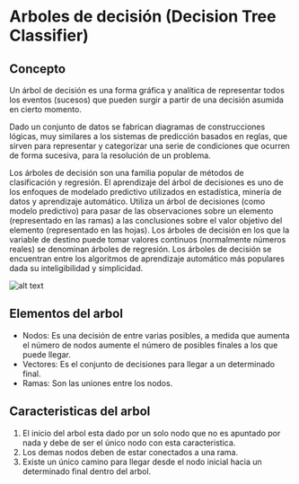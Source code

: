# Arboles de decisión (Decision Tree Classifier)

## Concepto

Un árbol de decisión es una forma gráfica y analítica de   representar   todos   los   eventos   (sucesos)   que   pueden  surgir  a  partir  de  una  decisión  asumida  en  cierto momento. 

Dado un conjunto de datos se fabrican diagramas de construcciones lógicas, muy similares a los sistemas de predicción basados en reglas, que sirven para representar y categorizar una serie de condiciones que ocurren de forma sucesiva, para la resolución de un problema.

Los árboles de decisión son una familia popular de métodos de clasificación y regresión.
El aprendizaje del árbol de decisiones es uno de los enfoques de modelado predictivo utilizados en estadística, minería de datos y aprendizaje automático. Utiliza un árbol de decisiones (como modelo predictivo) para pasar de las observaciones sobre un elemento (representado en las ramas) a las conclusiones sobre el valor objetivo del elemento (representado en las hojas). Los árboles de decisión en los que la variable de destino puede tomar valores continuos (normalmente números reales) se denominan árboles de regresión. Los árboles de decisión se encuentran entre los algoritmos de aprendizaje automático más populares dada su inteligibilidad y simplicidad.



![alt text](https://runestone.academy/runestone/static/pythoned/_images/booktree.png)

## Elementos del arbol

- Nodos: Es una decisión de entre varias posibles, a medida que aumenta el número de nodos aumente el número de posibles finales a los que puede llegar.
- Vectores: Es el conjunto de decisiones para llegar a un determinado final.
- Ramas: Son las uniones entre los nodos.

## Caracteristicas del arbol

1. El inicio del arbol esta dado por un solo nodo que no es apuntado por nada y debe de ser el único nodo con esta caracteristica.
2. Los demas nodos deben de estar conectados a una rama.
3. Existe un único camino para llegar desde el nodo inicial hacia un determinado final dentro del arbol.
